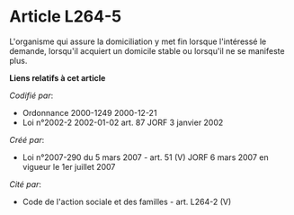 # Article L264-5

L'organisme qui assure la domiciliation y met fin lorsque l'intéressé le demande, lorsqu'il acquiert un domicile stable ou
lorsqu'il ne se manifeste plus.

**Liens relatifs à cet article**

_Codifié par_:

  - Ordonnance 2000-1249 2000-12-21
  - Loi n°2002-2 2002-01-02 art. 87 JORF 3 janvier 2002

_Créé par_:

  - Loi n°2007-290 du 5 mars 2007 - art. 51 (V) JORF 6 mars 2007 en vigueur le 1er juillet 2007

_Cité par_:

  - Code de l'action sociale et des familles - art. L264-2 (V)
